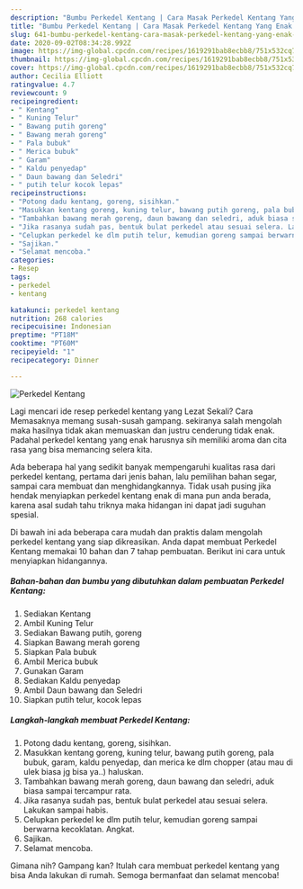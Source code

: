 ```yaml
---
description: "Bumbu Perkedel Kentang | Cara Masak Perkedel Kentang Yang Enak Dan Mudah"
title: "Bumbu Perkedel Kentang | Cara Masak Perkedel Kentang Yang Enak Dan Mudah"
slug: 641-bumbu-perkedel-kentang-cara-masak-perkedel-kentang-yang-enak-dan-mudah
date: 2020-09-02T08:34:28.992Z
image: https://img-global.cpcdn.com/recipes/1619291bab8ecbb8/751x532cq70/perkedel-kentang-foto-resep-utama.jpg
thumbnail: https://img-global.cpcdn.com/recipes/1619291bab8ecbb8/751x532cq70/perkedel-kentang-foto-resep-utama.jpg
cover: https://img-global.cpcdn.com/recipes/1619291bab8ecbb8/751x532cq70/perkedel-kentang-foto-resep-utama.jpg
author: Cecilia Elliott
ratingvalue: 4.7
reviewcount: 9
recipeingredient:
- " Kentang"
- " Kuning Telur"
- " Bawang putih goreng"
- " Bawang merah goreng"
- " Pala bubuk"
- " Merica bubuk"
- " Garam"
- " Kaldu penyedap"
- " Daun bawang dan Seledri"
- " putih telur kocok lepas"
recipeinstructions:
- "Potong dadu kentang, goreng, sisihkan."
- "Masukkan kentang goreng, kuning telur, bawang putih goreng, pala bubuk, garam, kaldu penyedap, dan merica ke dlm chopper (atau mau di ulek biasa jg bisa ya..) haluskan."
- "Tambahkan bawang merah goreng, daun bawang dan seledri, aduk biasa sampai tercampur rata."
- "Jika rasanya sudah pas, bentuk bulat perkedel atau sesuai selera. Lakukan sampai habis."
- "Celupkan perkedel ke dlm putih telur, kemudian goreng sampai berwarna kecoklatan. Angkat."
- "Sajikan."
- "Selamat mencoba."
categories:
- Resep
tags:
- perkedel
- kentang

katakunci: perkedel kentang 
nutrition: 268 calories
recipecuisine: Indonesian
preptime: "PT18M"
cooktime: "PT60M"
recipeyield: "1"
recipecategory: Dinner

---
```



![Perkedel Kentang](https://img-global.cpcdn.com/recipes/1619291bab8ecbb8/751x532cq70/perkedel-kentang-foto-resep-utama.jpg)

Lagi mencari ide resep perkedel kentang yang Lezat Sekali? Cara Memasaknya memang susah-susah gampang. sekiranya salah mengolah maka hasilnya tidak akan memuaskan dan justru cenderung tidak enak. Padahal perkedel kentang yang enak harusnya sih memiliki aroma dan cita rasa yang bisa memancing selera kita.

Ada beberapa hal yang sedikit banyak mempengaruhi kualitas rasa dari perkedel kentang, pertama dari jenis bahan, lalu pemilihan bahan segar, sampai cara membuat dan menghidangkannya. Tidak usah pusing jika hendak menyiapkan perkedel kentang enak di mana pun anda berada, karena asal sudah tahu triknya maka hidangan ini dapat jadi suguhan spesial.




Di bawah ini ada beberapa cara mudah dan praktis dalam mengolah perkedel kentang yang siap dikreasikan. Anda dapat membuat Perkedel Kentang memakai 10 bahan dan 7 tahap pembuatan. Berikut ini cara untuk menyiapkan hidangannya.

<!--inarticleads1-->

##### Bahan-bahan dan bumbu yang dibutuhkan dalam pembuatan Perkedel Kentang:

1. Sediakan  Kentang
1. Ambil  Kuning Telur
1. Sediakan  Bawang putih, goreng
1. Siapkan  Bawang merah goreng
1. Siapkan  Pala bubuk
1. Ambil  Merica bubuk
1. Gunakan  Garam
1. Sediakan  Kaldu penyedap
1. Ambil  Daun bawang dan Seledri
1. Siapkan  putih telur, kocok lepas




<!--inarticleads2-->

##### Langkah-langkah membuat Perkedel Kentang:

1. Potong dadu kentang, goreng, sisihkan.
1. Masukkan kentang goreng, kuning telur, bawang putih goreng, pala bubuk, garam, kaldu penyedap, dan merica ke dlm chopper (atau mau di ulek biasa jg bisa ya..) haluskan.
1. Tambahkan bawang merah goreng, daun bawang dan seledri, aduk biasa sampai tercampur rata.
1. Jika rasanya sudah pas, bentuk bulat perkedel atau sesuai selera. Lakukan sampai habis.
1. Celupkan perkedel ke dlm putih telur, kemudian goreng sampai berwarna kecoklatan. Angkat.
1. Sajikan.
1. Selamat mencoba.




Gimana nih? Gampang kan? Itulah cara membuat perkedel kentang yang bisa Anda lakukan di rumah. Semoga bermanfaat dan selamat mencoba!
